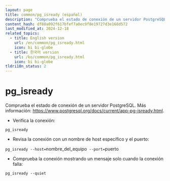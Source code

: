 ```yaml
---
layout: page
title: common/pg_isready (español)
description: "Comprueba el estado de conexión de un servidor PostgreSQL."
content_hash: df88a092f617bfef7a0ec9f8e19727d3e168d572
last_modified_at: 2024-12-18
related_topics:
  - title: English version
    url: /en/common/pg_isready.html
    icon: bi bi-globe
  - title: 한국어 version
    url: /ko/common/pg_isready.html
    icon: bi bi-globe
tldri18n_status: 2
---
```

# pg_isready

Comprueba el estado de conexión de un servidor PostgreSQL.
Más información: <https://www.postgresql.org/docs/current/app-pg-isready.html>.

- Verifica la conexión:

`pg_isready`

- Revisa la conexión con un nombre de host específico y el puerto:

`pg_isready --host=`<span class="tldr-var badge badge-pill bg-dark-lm bg-white-dm text-white-lm text-dark-dm font-weight-bold">nombre_del_equipo</span>` --port=`<span class="tldr-var badge badge-pill bg-dark-lm bg-white-dm text-white-lm text-dark-dm font-weight-bold">puerto</span>

- Comprueba la conexión mostrando un mensaje solo cuando la conexión falla:

`pg_isready --quiet`
